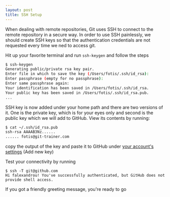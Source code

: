 ```yaml
---
layout: post
title: SSH Setup
---
```


When dealing with remote repositories, Git uses SSH to connect to the remote repository in a secure way. In order to use SSH painlessly, we should create SSH keys so that the authentication credentials are not requested every time we ned to access git.

Hit up your favorite terminal and run `ssh-keygen` and follow the steps

```bash
$ ssh-keygen
Generating public/private rsa key pair.
Enter file in which to save the key (/Users/fotis/.ssh/id_rsa):
Enter passphrase (empty for no passphrase):
Enter same passphrase again:
Your identification has been saved in /Users/fotis/.ssh/id_rsa.
Your public key has been saved in /Users/fotis/.ssh/id_rsa.pub.
...

```

SSH key is now added under your home path and there are two versions of it. One is the private key, which is for your eyes only and second is the public key which we will add to GitHub. View its contents by running:

```bash
$ cat ~/.ssh/id_rsa.pub
ssh-rsa AAAAB3Nz......
...... fotis@git-trainer.com
```

copy the output of the key and paste it to GitHub under [your account's settings](https://github.com/settings/ssh) (Add new key)

Test your connectivity by running
```
$ ssh -T git@github.com
Hi falexandrou! You've successfully authenticated, but GitHub does not provide shell access.
```

If you got a friendly greeting message, you're ready to go
